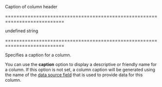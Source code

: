 <!--**
/*-------------------------------------------
    Auto-generated file. Do not modify.
-------------------------------------------

**-->
<!--d-->Caption of column header<!--/d-->
===========================================================================
<!--default-->undefined<!--/default-->
<!--type-->string<!--/type-->
===========================================================================

<!--shortDescription-->
Specifies a caption for a column.
<!--/shortDescription-->

<!--fullDescription-->
You can use the **caption** option to display a descriptive or friendly name for a column. If this option is not set, a column caption will be generated using the name of the [data source field](/Documentation/ApiReference/UI_Widgets/dxDataGrid/Configuration/columns/?#dataField) that is used to provide data for this column.
<!--/fullDescription-->